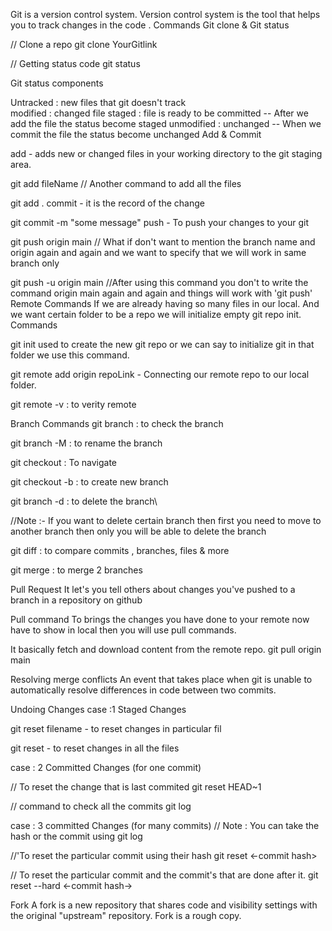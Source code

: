 Git is a version control system.
Version control system is the tool that helps you to track changes in the code .
Commands
Git clone & Git status

// Clone a repo git clone YourGitlink

// Getting status code git status

Git status components

Untracked : new files that git doesn't track\
modified : changed file
staged : file is ready to be committed -- After we add the file the status become staged
unmodified : unchanged -- When we commit the file the status become unchanged
Add & Commit

add - adds new or changed files in your working directory to the git staging area.

git add fileName
// Another command to add all the files

git add .
commit - it is the record of the change

git commit -m "some message"
push - To push your changes to your git

git push origin main
// What if don't want to mention the branch name and origin again and again and we want to specify that we will work in same branch only

git push -u origin main
//After using this command you don't to write the command origin main again and again  and things will work with 'git push'
Remote Commands
If we are already having so many files in our local. And we want certain folder to be a repo we will initialize empty git repo init.
Commands

git init used to create the new git repo or we can say to initialize git in that folder we use this command.

git remote add origin repoLink - Connecting our remote repo to our local folder.

git remote -v : to verity remote

Branch Commands
git branch : to check the branch

git branch -M <NameThatYouWant> : to rename the branch

git checkout <branchName> : To navigate

git checkout -b <newBranchName> : to create new branch

git branch -d <branchName> : to delete the branch\

//Note :- If you want to delete certain branch then first you need to move to another branch then only you will be able to delete the branch

git diff <branchName> : to compare commits , branches, files & more

git merge <branchName> : to merge 2 branches

Pull Request
It let's you tell others about changes you've pushed to a branch in a repository on github

Pull command
To brings the changes you have done to your remote now have to show in local then you will use pull commands.

It basically fetch and download content from the remote repo.
git pull origin main

Resolving merge conflicts
An event that takes place when git is unable to automatically resolve differences in code between two commits.

Undoing Changes
case :1 Staged Changes

git reset filename - to reset changes in particular fil

git reset - to reset changes in all the files

case : 2 Committed Changes (for one commit)

// To reset the change that is last commited git reset HEAD~1

// command to check all the commits git log

case : 3 committed Changes (for many commits) // Note : You can take the hash or the commit using git log

//'To reset the particular commit using their hash git reset <-commit hash>

// To reset the particular commit and the commit's that are done after it. git reset --hard <-commit hash->

Fork
A fork is a new repository that shares code and visibility settings with the original "upstream" repository. Fork is a rough copy.